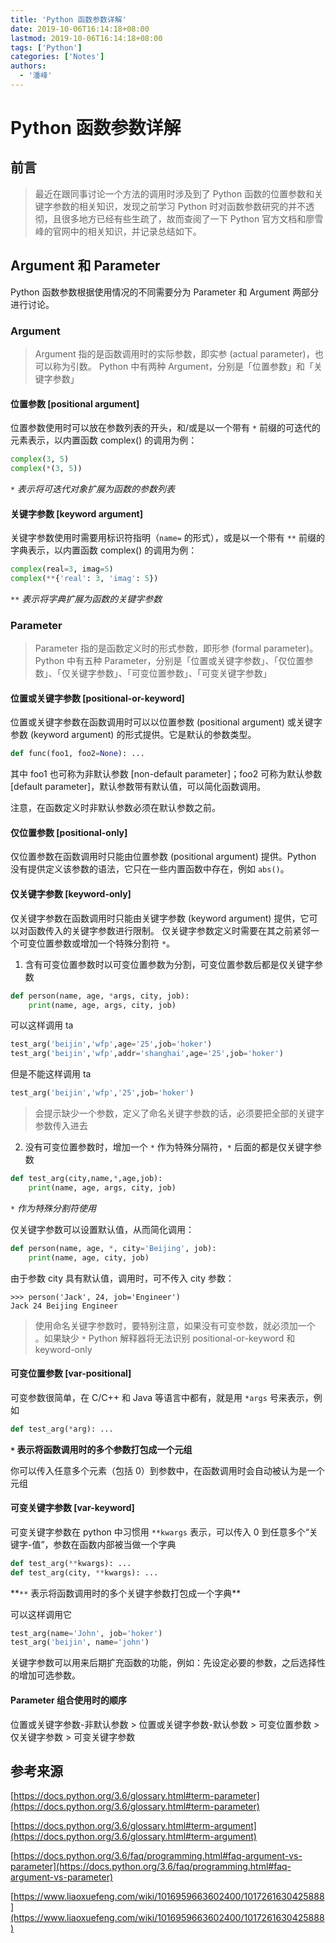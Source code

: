 ```yaml
---
title: 'Python 函数参数详解'
date: 2019-10-06T16:14:18+08:00
lastmod: 2019-10-06T16:14:18+08:00
tags: ['Python']
categories: ['Notes']
authors:
  - '潘峰'
---
```


# Python 函数参数详解

## 前言

> 最近在跟同事讨论一个方法的调用时涉及到了 Python 函数的位置参数和关键字参数的相关知识，发现之前学习 Python 时对函数参数研究的并不透彻，且很多地方已经有些生疏了，故而查阅了一下 Python 官方文档和廖雪峰的官网中的相关知识，并记录总结如下。

## Argument 和 Parameter

Python 函数参数根据使用情况的不同需要分为 Parameter 和 Argument 两部分进行讨论。

### Argument

> Argument 指的是函数调用时的实际参数，即实参 (actual parameter)，也可以称为引数。
> Python 中有两种 Argument，分别是「位置参数」和「关键字参数」

#### 位置参数 [positional argument]

位置参数使用时可以放在参数列表的开头，和/或是以一个带有 `*` 前缀的可迭代的元素表示，以内置函数 complex() 的调用为例：

```python
complex(3, 5)
complex(*(3, 5))
```

_`*` 表示将可迭代对象扩展为函数的参数列表_

#### 关键字参数 [keyword argument]

关键字参数使用时需要用标识符指明（`name=` 的形式），或是以一个带有 `**` 前缀的字典表示，以内置函数 complex() 的调用为例：

```python
complex(real=3, imag=5)
complex(**{'real': 3, 'imag': 5})
```

_`**` 表示将字典扩展为函数的关键字参数_

### Parameter

> Parameter 指的是函数定义时的形式参数，即形参 (formal parameter)。Python 中有五种 Parameter，分别是「位置或关键字参数」、「仅位置参数」、「仅关键字参数」、「可变位置参数」、「可变关键字参数」

#### 位置或关键字参数 [positional-or-keyword]

位置或关键字参数在函数调用时可以以位置参数 (positional argument) 或关键字参数 (keyword argument) 的形式提供。它是默认的参数类型。

```python
def func(foo1, foo2=None): ...
```

其中 foo1 也可称为非默认参数 [non-default parameter]；foo2 可称为默认参数 [default parameter]，默认参数带有默认值，可以简化函数调用。

注意，在函数定义时非默认参数必须在默认参数之前。

#### 仅位置参数 [positional-only]

仅位置参数在函数调用时只能由位置参数 (positional argument) 提供。Python 没有提供定义该参数的语法，它只在一些内置函数中存在，例如 `abs()`。

#### 仅关键字参数 [keyword-only]

仅关键字参数在函数调用时只能由关键字参数 (keyword argument) 提供，它可以对函数传入的关键字参数进行限制。
仅关键字参数定义时需要在其之前紧邻一个可变位置参数或增加一个特殊分割符 `*`。

1. 含有可变位置参数时以可变位置参数为分割，可变位置参数后都是仅关键字参数

```python
def person(name, age, *args, city, job):
    print(name, age, args, city, job)
```

可以这样调用 ta

```python
test_arg('beijin','wfp',age='25',job='hoker')
test_arg('beijin','wfp',addr='shanghai',age='25',job='hoker')
```

但是不能这样调用 ta

```python
test_arg('beijin','wfp','25',job='hoker')
```

> 会提示缺少一个参数，定义了命名关键字参数的话，必须要把全部的关键字参数传入进去

2. 没有可变位置参数时，增加一个 `*` 作为特殊分隔符，`*` 后面的都是仅关键字参数

```python
def test_arg(city,name,*,age,job):
    print(name, age, args, city, job)
```

_`*` 作为特殊分割符使用_

仅关键字参数可以设置默认值，从而简化调用：

```python
def person(name, age, *, city='Beijing', job):
    print(name, age, city, job)
```

由于参数 city 具有默认值，调用时，可不传入 city 参数：

```shell
>>> person('Jack', 24, job='Engineer')
Jack 24 Beijing Engineer
```

> 使用命名关键字参数时，要特别注意，如果没有可变参数，就必须加一个 。如果缺少 `*` Python 解释器将无法识别 positional-or-keyword 和 keyword-only

#### 可变位置参数 [var-positional]

可变参数很简单，在 C/C++ 和 Java 等语言中都有，就是用 `*args` 号来表示，例如

```python
def test_arg(*arg): ...
```

**`*` 表示将函数调用时的多个参数打包成一个元组**

你可以传入任意多个元素（包括 0）到参数中，在函数调用时会自动被认为是一个元组

#### 可变关键字参数 [var-keyword]

可变关键字参数在 python 中习惯用 `**kwargs` 表示，可以传入 0 到任意多个“关键字-值”，参数在函数内部被当做一个字典

```python
def test_arg(**kwargs): ...
def test_arg(city, **kwargs): ...
```

**`**` 表示将函数调用时的多个关键字参数打包成一个字典\*\*

可以这样调用它

```python
test_arg(name='John', job='hoker')
test_arg('beijin', name='john')
```

关键字参数可以用来后期扩充函数的功能，例如：先设定必要的参数，之后选择性的增加可选参数。

#### Parameter 组合使用时的顺序

位置或关键字参数-非默认参数 > 位置或关键字参数-默认参数 > 可变位置参数 > 仅关键字参数 > 可变关键字参数

## 参考来源

[https://docs.python.org/3.6/glossary.html#term-parameter](https://docs.python.org/3.6/glossary.html#term-parameter)

[https://docs.python.org/3.6/glossary.html#term-argument](https://docs.python.org/3.6/glossary.html#term-argument)

[https://docs.python.org/3.6/faq/programming.html#faq-argument-vs-parameter](https://docs.python.org/3.6/faq/programming.html#faq-argument-vs-parameter)

[https://www.liaoxuefeng.com/wiki/1016959663602400/1017261630425888](https://www.liaoxuefeng.com/wiki/1016959663602400/1017261630425888)
